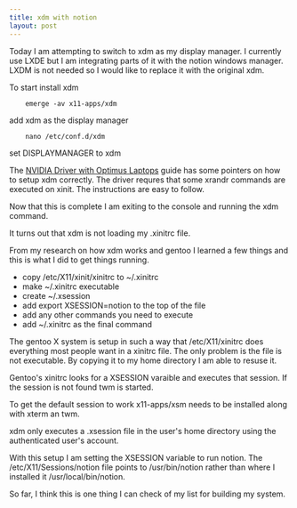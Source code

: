 ```yaml
---
title: xdm with notion
layout: post
---
```

Today I am attempting to switch to xdm as my display manager. I currently use LXDE but I am integrating parts of it with the notion windows manager. LXDM is not needed so I would like to replace it with the original xdm.

To start install xdm

        emerge -av x11-apps/xdm

add xdm as the display manager

        nano /etc/conf.d/xdm

set DISPLAYMANAGER to xdm

The [NVIDIA Driver with Optimus Laptops](https://wiki.gentoo.org/wiki/NVIDIA_Driver_with_Optimus_Laptops) guide has some pointers on how to setup xdm correctly. The driver requres that some xrandr commands are executed on xinit. The instructions are easy to follow.

Now that this is complete I am exiting to the console and running the xdm command.

It turns out that xdm is not loading my .xinitrc file.

From my research on how xdm works and gentoo I learned a few things and this is what I did to get things running.

* copy /etc/X11/xinit/xinitrc to ~/.xinitrc
* make ~/.xinitrc executable
* create ~/.xsession
* add export XSESSION=notion to the top of the file
* add any other commands you need to execute
* add ~/.xinitrc as the final command

The gentoo X system is setup in such a way that /etc/X11/xinitrc does everything most people want in a xinitrc file. The only problem is the file is not executable. By copying it to my home directory I am able to resuse it.

Gentoo's xinitrc looks for a XSESSION varaible and executes that session. If the session is not found twm is started.

To get the default session to work x11-apps/xsm needs to be installed along with xterm an twm.

xdm only executes a .xsession file in the user's home directory using the authenticated user's account.

With this setup I am setting the XSESSION variable to run notion. The /etc/X11/Sessions/notion file points to /usr/bin/notion rather than where I installed it /usr/local/bin/notion.

So far, I think this is one thing I can check of my list for building my system.
